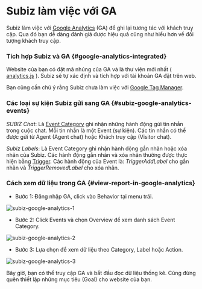 # Subiz làm việc với GA

Subiz làm việc với [Google Analytics](https://www.google.com/analytics/) \(GA\) để ghi lại tương tác với khách truy cập. Qua đó bạn dễ dàng đánh giá được hiệu quả cũng như hiểu hơn về đối tượng khách truy cập.

### Tích hợp Subiz và GA {#google-analytics-integrated}

Website của bạn có đặt mã nhúng của GA và là thư viện mới nhất \( [analytics.js](https://developers.google.com/analytics/devguides/collection/analyticsjs/) \). Subiz sẽ tự xác định và tích hợp với tài khoản GA đặt trên web.

Bạn cũng cần chú ý rằng Subiz chưa làm việc với [Google Tag Manager](https://www.google.com/analytics/tag-manager/).

### Các loại sự kiện Subiz gửi sang GA {#subiz-google-analytics-events}

_SUBIZ Chat_: Là [Event Category](https://support.google.com/analytics/answer/1033068?hl=en) ghi nhận những hành động gửi tin nhắn trong cuộc chat. Mỗi tin nhắn là một Event \(sự kiện\). Các tin nhắn có thể được gửi từ Agent \(Agent chat\) hoặc Khách truy cập \(Visitor chat\).

_Subiz Labels_: Là Event Category ghi nhận hành động gắn nhãn hoặc xóa nhãn của Subiz. Các hành động gắn nhãn và xóa nhãn thường được thực hiện bằng [Trigger](https://docs.subiz.com/trigger/). Các hành động của Event là: _TriggerAddLabel_ cho gắn nhãn và _TriggerRemovedLabel_ cho xóa nhãn.

### Cách xem dữ liệu trong GA {#view-report-in-google-analytics}

* Bước 1: Đăng nhập GA, click vào Behavior tại menu trái.

![subiz-google-analytics-1](https://docs.subiz.com/wp-content/uploads/2015/12/subiz-google-analytics-11.png)

* Bước 2:  Click Events và chọn Overview để xem danh sách Event Category.

![subiz-google-analytics-2](https://docs.subiz.com/wp-content/uploads/2015/12/subiz-google-analytics-21.png)

* Bước 3: Lựa chọn để xem dữ liệu theo Category, Label hoặc Action.

![subiz-google-analytics-3](https://docs.subiz.com/wp-content/uploads/2015/12/subiz-google-analytics-31.png)

Bây giờ, bạn có thể truy cập GA và bắt đầu đọc dữ liệu thống kê. Cũng đừng quên thiết lập những mục tiêu \(Goal\) cho website của bạn.

